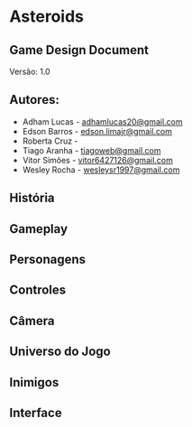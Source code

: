 # Asteroids
## Game Design Document
Versão: 1.0

## Autores:
- Adham Lucas - adhamlucas20@gmail.com
- Edson Barros - edson.limajr@gmail.com
- Roberta Cruz - 
- Tiago Aranha - tiagoweb@gmail.com
- Vitor Simões - vitor6427126@gmail.com
- Wesley Rocha - wesleysr1997@gmail.com

## História

## Gameplay

## Personagens

## Controles

## Câmera

## Universo do Jogo

## Inimigos

## Interface
